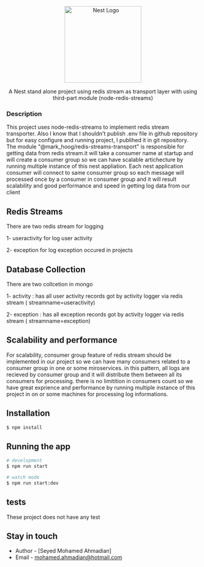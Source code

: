 <p align="center">
  <a href="http://nestjs.com/" target="blank"><img src="https://nestjs.com/img/logo-small.svg" width="200" alt="Nest Logo" /></a>
</p>

[circleci-image]: https://img.shields.io/circleci/build/github/nestjs/nest/master?token=abc123def456
[circleci-url]: https://circleci.com/gh/nestjs/nest

  <p align="center">
  A Nest stand alone project using redis stream as transport layer with using third-part module (node-redis-streams)
  </p>

### Description
This project uses node-redis-streams to implement
redis stream transporter.
Also I know that I shouldn't publish .env file in github repository but for easy configure and running project,
I publihed it in git repository.
The module "@mark_hoog/redis-streams-transport" is responsible for getting data from 
redis stream.it will take a consumer name at startup and will create a consumer group  so we can have scalable 
artichecture by running multiple instance of this nest appliation.
Each nest application consumer will connect to same consumer group so each message will processed once
by a consumer in consumer group and it will result scalability and good performance and speed
in getting log data from our client


## Redis Streams
There are two redis stream for logging

1- useractivity for log user activity

2- exception for log exception occured in projects

## Database Collection
There are two collcetion in mongo

1- activity : has all user activity records got by activity logger via redis stream ( streamname=useractivity)

2- exception : has all exception records got by activity logger via redis stream ( streamname=exception)


## Scalability and performance
For scalability, consumer group feature of redis stream should be implemented in our project so we can have many consumers related to a consumer group in one or some miroservices. in this pattern, all logs are recieved by consumer group and it will distribute them  between all its consumers for processing. there is no limitition in consumers count so we have great exprience and performance by running multiple instance of this project in on or some machines for processing log informations.

## Installation

```bash
$ npm install
```

## Running the app

```bash
# development
$ npm run start

# watch mode
$ npm run start:dev
```


## tests
These project does not have any test



## Stay in touch

- Author - [Seyed Mohamed Ahmadian]
- Email - [mohamed.ahmadian@hotmail.com](mohamed.ahmadian@hotmail.com)

